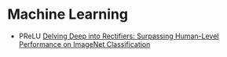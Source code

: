 # Machine Learning



- PReLU [Delving Deep into Rectifiers: Surpassing Human-Level Performance on ImageNet Classification](https://arxiv.org/pdf/1502.01852v1.pdf, "Delving Deep into Rectifiers: Surpassing Human-Level Performance on ImageNet Classification")
